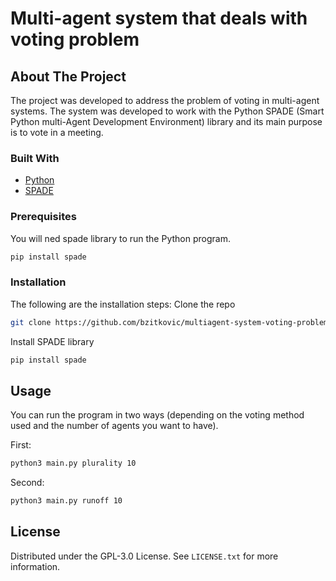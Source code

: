 # Multi-agent system that deals with voting problem

## About The Project
The project was developed to address the problem of voting in multi-agent systems.
The system was developed to work with the Python SPADE (Smart Python multi-Agent Development Environment) library and its main purpose is to vote in a meeting.

### Built With
* [Python](https://www.python.org/)
* [SPADE](https://spade-mas.readthedocs.io/en/latest/index.html)

### Prerequisites

You will ned spade library to run the Python program.
  ```sh
  pip install spade
  ```
  
### Installation

The following are the installation steps:
Clone the repo
   ```sh
   git clone https://github.com/bzitkovic/multiagent-system-voting-problem.git
   ```
Install SPADE library
   ```sh
   pip install spade
   ```
## Usage
You can run the program in two ways (depending on the voting method used and the number of agents you want to have).

First:
   ```sh
   python3 main.py plurality 10
   ```
Second:
   ```sh
   python3 main.py runoff 10
   ```
## License

Distributed under the GPL-3.0 License. See `LICENSE.txt` for more information.
